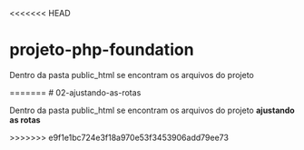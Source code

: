 <<<<<<< HEAD
# projeto-php-foundation
<p>Dentro da pasta public_html se encontram os arquivos do projeto</p>
=======
# 02-ajustando-as-rotas
<p>Dentro da pasta public_html se encontram os arquivos do projeto <b>ajustando as rotas</b></p>
>>>>>>> e9f1e1bc724e3f18a970e53f3453906add79ee73
